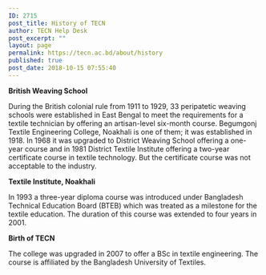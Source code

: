 ```yaml
---
ID: 2715
post_title: History of TECN
author: TECN Help Desk
post_excerpt: ""
layout: page
permalink: https://tecn.ac.bd/about/history
published: true
post_date: 2018-10-15 07:55:40
---
```

<strong>British Weaving School</strong>

During the British colonial rule from 1911 to 1929, 33 peripatetic weaving schools were established in East Bengal to meet the requirements for a textile technician by offering an artisan-level six-month course. Begumgonj Textile Engineering College, Noakhali is one of them; it was established in 1918. In 1968 it was upgraded to District Weaving School offering a one-year course and in 1981 District Textile Institute offering a two-year certificate course in textile technology. But the certificate course was not acceptable to the industry.

<strong>Textile Institute, Noakhali</strong>

In 1993 a three-year diploma course was introduced under Bangladesh Technical Education Board (BTEB) which was treated as a milestone for the textile education. The duration of this course was extended to four years in 2001.

<strong>Birth of TECN</strong>

The college was upgraded in 2007 to offer a BSc in textile engineering. The course is affiliated by the Bangladesh University of Textiles.